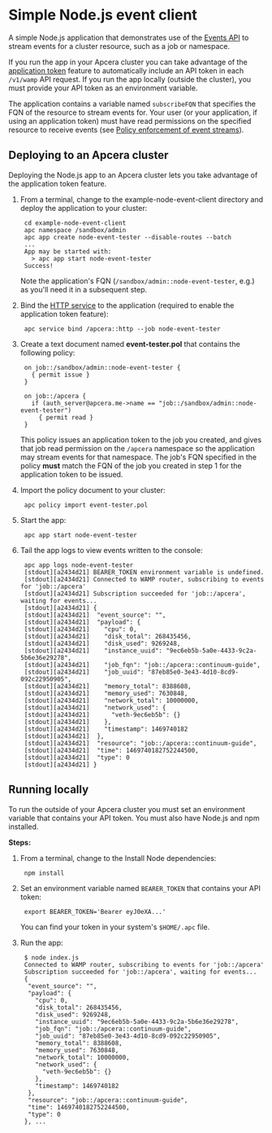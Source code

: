 # Simple Node.js event client

A simple Node.js application that demonstrates use of the [Events API](http://docs.apcera.com/api/events-system-api) to stream events for a cluster resource, such as a job or namespace. 

If you run the app in your Apcera cluster you can take advantage of the [application token](http://docs.apcera.com/jobs/app-token/) feature to automatically include an API token in each `/v1/wamp` API request. If you run the app locally (outside the cluster), you must provide your API token as an environment variable.

The application contains a variable named `subscribeFQN` that specifies the FQN of the resource to stream events for. Your user (or your application, if using an application token) must have read permissions on the specified resource to receive events  (see [Policy enforcement of event streams](http://docs.apcera.com/api/events-system-api/#policy)).

## Deploying to an Apcera cluster

Deploying the Node.js app to an Apcera cluster lets you take advantage of the application token feature.

1. From a terminal, change to the example-node-event-client directory and deploy the application to your cluster:
   
        cd example-node-event-client
        apc namespace /sandbox/admin
        apc app create node-event-tester --disable-routes --batch
        ...
        App may be started with:
          > apc app start node-event-tester
        Success!        
              
    Note the application's FQN (`/sandbox/admin::node-event-tester`, e.g.) as you'll need it in a subsequent step.
      
2. Bind the [HTTP service](/services/types/service-http/) to the application (required to enable the application token feature):
   
        apc service bind /apcera::http --job node-event-tester

3. Create a text document named **event-tester.pol** that contains the following policy:

        on job::/sandbox/admin::node-event-tester {
          { permit issue }
        }        

        on job::/apcera {
          if (auth_server@apcera.me->name == "job::/sandbox/admin::node-event-tester")
            { permit read }
        }   
   
    This policy issues an application token to the job you created, and gives that job read permission on the `/apcera` namespace so the application may stream events for that namespace. The job's FQN specified in the policy **must** match the FQN of the job you created in step 1 for the application token to be issued.

4. Import the policy document to your cluster:
    
        apc policy import event-tester.pol
        
6. Start the app:
    
        apc app start node-event-tester

7. Tail the app logs to view events written to the console:
   
        apc app logs node-event-tester
        [stdout][a2434d21] BEARER_TOKEN environment variable is undefined.
        [stdout][a2434d21] Connected to WAMP router, subscribing to events for 'job::/apcera'
        [stdout][a2434d21] Subscription succeeded for 'job::/apcera', waiting for events...
        [stdout][a2434d21] {
        [stdout][a2434d21]  "event_source": "",
        [stdout][a2434d21]  "payload": {
        [stdout][a2434d21]    "cpu": 0,
        [stdout][a2434d21]    "disk_total": 268435456,
        [stdout][a2434d21]    "disk_used": 9269248,
        [stdout][a2434d21]    "instance_uuid": "9ec6eb5b-5a0e-4433-9c2a-5b6e36e29278",
        [stdout][a2434d21]    "job_fqn": "job::/apcera::continuum-guide",
        [stdout][a2434d21]    "job_uuid": "87eb85e0-3e43-4d10-8cd9-092c22950905",
        [stdout][a2434d21]    "memory_total": 8388608,
        [stdout][a2434d21]    "memory_used": 7630848,
        [stdout][a2434d21]    "network_total": 10000000,
        [stdout][a2434d21]    "network_used": {
        [stdout][a2434d21]      "veth-9ec6eb5b": {}
        [stdout][a2434d21]    },
        [stdout][a2434d21]    "timestamp": 1469740182
        [stdout][a2434d21]  },
        [stdout][a2434d21]  "resource": "job::/apcera::continuum-guide",
        [stdout][a2434d21]  "time": 1469740182752244500,
        [stdout][a2434d21]  "type": 0
        [stdout][a2434d21] }

## Running locally

To run the outside of your Apcera cluster you must set an environment variable that contains your API token. You must also have Node.js and npm installed.

**Steps:**

1. From a terminal, change to the Install Node dependencies:
   
        npm install
       
2. Set an environment variable named `BEARER_TOKEN` that contains your API token:
   
        export BEARER_TOKEN='Bearer eyJ0eXA...'
        
    You can find your token in your system's `$HOME/.apc` file.      

4. Run the app:
   
        $ node index.js
        Connected to WAMP router, subscribing to events for 'job::/apcera'
        Subscription succeeded for 'job::/apcera', waiting for events...
        {
         "event_source": "",
         "payload": {
           "cpu": 0,
           "disk_total": 268435456,
           "disk_used": 9269248,
           "instance_uuid": "9ec6eb5b-5a0e-4433-9c2a-5b6e36e29278",
           "job_fqn": "job::/apcera::continuum-guide",
           "job_uuid": "87eb85e0-3e43-4d10-8cd9-092c22950905",
           "memory_total": 8388608,
           "memory_used": 7630848,
           "network_total": 10000000,
           "network_used": {
             "veth-9ec6eb5b": {}
           },
           "timestamp": 1469740182
         },
         "resource": "job::/apcera::continuum-guide",
         "time": 1469740182752244500,
         "type": 0
        }, ...
